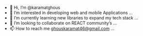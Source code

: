 - 👋 Hi, I’m @karamatghous
- 👀 I’m interested in developing web and mobile Applications ...
- 🌱 I’m currently learning new libraries to expand my tech stack ...
- 💞️ I’m looking to collaborate on REACT community’s ...
- 📫 How to reach me ghouskaramat46@gmail.com ...

<!---
karamatghous/karamatghous is a ✨ special ✨ repository because its `README.md` (this file) appears on your GitHub profile.
You can click the Preview link to take a look at your changes.
--->
